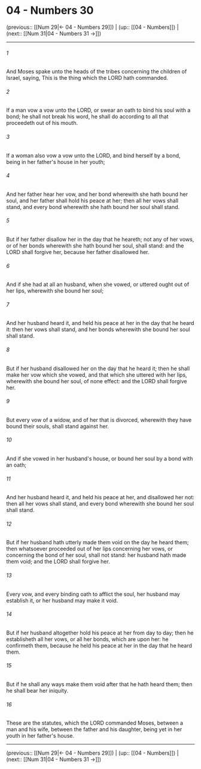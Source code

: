# 04 - Numbers 30

(previous:: [[Num 29|← 04 - Numbers 29]]) | (up:: [[04 - Numbers]]) | (next:: [[Num 31|04 - Numbers 31 →]])

***


###### 1 
And Moses spake unto the heads of the tribes concerning the children of Israel, saying, This is the thing which the LORD hath commanded. 

###### 2 
If a man vow a vow unto the LORD, or swear an oath to bind his soul with a bond; he shall not break his word, he shall do according to all that proceedeth out of his mouth. 

###### 3 
If a woman also vow a vow unto the LORD, and bind herself by a bond, being in her father's house in her youth; 

###### 4 
And her father hear her vow, and her bond wherewith she hath bound her soul, and her father shall hold his peace at her; then all her vows shall stand, and every bond wherewith she hath bound her soul shall stand. 

###### 5 
But if her father disallow her in the day that he heareth; not any of her vows, or of her bonds wherewith she hath bound her soul, shall stand: and the LORD shall forgive her, because her father disallowed her. 

###### 6 
And if she had at all an husband, when she vowed, or uttered ought out of her lips, wherewith she bound her soul; 

###### 7 
And her husband heard it, and held his peace at her in the day that he heard it: then her vows shall stand, and her bonds wherewith she bound her soul shall stand. 

###### 8 
But if her husband disallowed her on the day that he heard it; then he shall make her vow which she vowed, and that which she uttered with her lips, wherewith she bound her soul, of none effect: and the LORD shall forgive her. 

###### 9 
But every vow of a widow, and of her that is divorced, wherewith they have bound their souls, shall stand against her. 

###### 10 
And if she vowed in her husband's house, or bound her soul by a bond with an oath; 

###### 11 
And her husband heard it, and held his peace at her, and disallowed her not: then all her vows shall stand, and every bond wherewith she bound her soul shall stand. 

###### 12 
But if her husband hath utterly made them void on the day he heard them; then whatsoever proceeded out of her lips concerning her vows, or concerning the bond of her soul, shall not stand: her husband hath made them void; and the LORD shall forgive her. 

###### 13 
Every vow, and every binding oath to afflict the soul, her husband may establish it, or her husband may make it void. 

###### 14 
But if her husband altogether hold his peace at her from day to day; then he establisheth all her vows, or all her bonds, which are upon her: he confirmeth them, because he held his peace at her in the day that he heard them. 

###### 15 
But if he shall any ways make them void after that he hath heard them; then he shall bear her iniquity. 

###### 16 
These are the statutes, which the LORD commanded Moses, between a man and his wife, between the father and his daughter, being yet in her youth in her father's house.

***

(previous:: [[Num 29|← 04 - Numbers 29]]) | (up:: [[04 - Numbers]]) | (next:: [[Num 31|04 - Numbers 31 →]])
